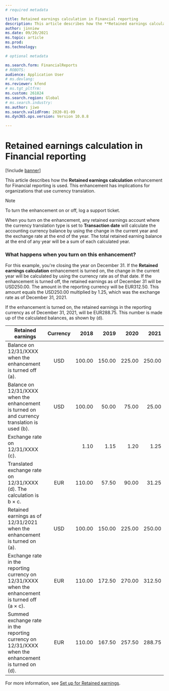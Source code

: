 ```yaml
---
# required metadata

title: Retained earnings calculation in Financial reporting
description: This article describes how the **Retained earnings calculation** enhancement for Financial reporting is used. This enhancement has implications for organizations that use currency translation.
author: jinniew
ms.date: 09/20/2021
ms.topic: article
ms.prod: 
ms.technology: 

# optional metadata

ms.search.form: FinancialReports
# ROBOTS: 
audience: Application User
# ms.devlang: 
ms.reviewer: kfend
# ms.tgt_pltfrm: 
ms.custom: 261824
ms.search.region: Global
# ms.search.industry: 
ms.author: jiwo
ms.search.validFrom: 2020-01-09
ms.dyn365.ops.version: Version 10.0.8

---
```


# Retained earnings calculation in Financial reporting

[!include [banner](../includes/banner.md)]

This article describes how the **Retained earnings calculation** enhancement for Financial reporting is used. This enhancement has implications for organizations that use currency translation.

> [!NOTE]
> To turn the enhancement on or off, log a support ticket.
>
> When you turn on the enhancement, any retained earnings account where the currency translation type is set to **Transaction date** will calculate the accounting currency balance by using the change in the current year and the exchange rate at the end of the year. The total retained earning balance at the end of any year will be a sum of each calculated year.

### What happens when you turn on this enhancement?

For this example, you're closing the year on December 31. If the **Retained earnings calculation** enhancement is turned on, the change in the current year will be calculated by using the currency rate as of that date. If the enhancement is turned off, the retained earnings as of December 31 will be USD250.00. The amount in the reporting currency will be EUR312.50. This amount equals the USD250.00 multiplied by 1.25, which was the exchange rate as of December 31, 2021.

If the enhancement is turned on, the retained earnings in the reporting currency as of December 31, 2021, will be EUR288.75. This number is made up of the calculated balances, as shown by (d).

| Retained earnings                                                                                | Currency | 2018   | 2019   | 2020   | 2021   |
|--------------------------------------------------------------------------------------------------|:----------:|--------:|--------:|--------:|--------:|
| Balance on 12/31/XXXX when the enhancement is turned off (a).                                    | USD      | 100.00 | 150.00 | 225.00 | 250.00 |
| Balance on 12/31/XXXX when the enhancement is turned on and currency translation is used (b).    | USD      | 100.00 | 50.00  | 75.00  | 25.00  |
| Exchange rate on 12/31/XXXX (c).                                                                 |          | 1.10   | 1.15   | 1.20   | 1.25   |
| Translated exchange rate on 12/31/XXXX (d). The calculation is b × c.                           | EUR      | 110.00 | 57.50  | 90.00  | 31.25  |
| Retained earnings as of 12/31/2021 when the enhancement is turned on (a).                            | USD      | 100.00 | 150.00 | 225.00 | 250.00 |
| Exchange rate in the reporting currency on 12/31/XXXX when the enhancement is turned off (a × c).    | EUR      | 110.00 | 172.50 | 270.00 | 312.50 |
| Summed exchange rate in the reporting currency on 12/31/XXXX when the enhancement is turned on (d). | EUR      | 110.00 | 167.50 | 257.50 | 288.75 |


For more information, see [Set up for Retained earnings](financial-reporting-currency-capability.md#setup-for-retained-earnings).
